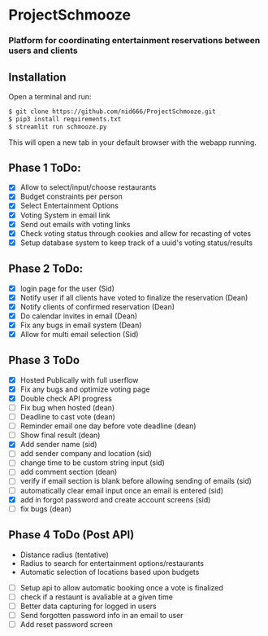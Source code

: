 # ProjectSchmooze
### Platform for coordinating entertainment reservations between users and clients


## Installation

Open a terminal and run:

```bash
$ git clone https://github.com/nid666/ProjectSchmooze.git
$ pip3 install requirements.txt
$ streamlit run schmooze.py
```

This will open a new tab in your default browser with the webapp running.

## Phase 1 ToDo:
- [x] Allow to select/input/choose restaurants
- [x] Budget constraints per person 
- [x] Select Entertainment Options 
- [x] Voting System in email link 
- [x] Send out emails with voting links
- [x] Check voting status through cookies and allow for recasting of votes
- [x] Setup database system to keep track of a uuid's voting status/results

## Phase 2 ToDo:
- [x] login page for the user (Sid)
- [x] Notify user if all clients have voted to finalize the reservation (Dean)
- [x] Notify clients of confirmed reservation (Dean)
- [x] Do calendar invites in email (Dean)
- [x] Fix any bugs in email system (Dean)
- [x] Allow for multi email selection (Sid)

## Phase 3 ToDo
- [x] Hosted Publically with full userflow 
- [x] Fix any bugs and optimize voting page
- [x] Double check API progress
- [ ] Fix bug when hosted (dean)
- [ ] Deadline to cast vote (dean)
- [ ] Reminder email one day before vote deadline (dean)
- [ ] Show final result (dean)
- [x] Add sender name (sid)
- [ ] add sender company and location (sid)
- [ ] change time to be custom string input (sid)
- [ ] add comment section (dean)
- [ ] verify if email section is blank before allowing sending of emails (sid)
- [ ] automatically clear email input once an email is entered (sid)
- [x] add in forgot password and create account screens (sid)
- [ ] fix bugs (dean)

## Phase 4 ToDo (Post API)
- Distance radius (tentative)
- Radius to search for entertainment options/restaurants
- Automatic selection of locations based upon budgets
- [ ] Setup api to allow automatic booking once a vote is finalized
- [ ] check if a restaunt is avaliable at a given time
- [ ] Better data capturing for logged in users
- [ ] Send forgotten password info in an email to user
- [ ] Add reset password screen
